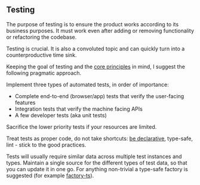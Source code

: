 ## Testing

The purpose of testing is to ensure the product works according to its business purposes. It must work even after adding or removing functionality or refactoring the codebase.

Testing is crucial. It is also a convoluted topic and can quickly turn into a counterproductive time sink.

Keeping the goal of testing and the [core principles](../principles/principles.md) in mind, I suggest the following pragmatic approach.

Implement three types of automated tests, in order of importance:

* Complete end-to-end (browser/app) tests that verify the user-facing features
* Integration tests that verify the machine facing APIs
* A few developer tests (aka unit tests)

Sacrifice the lower priority tests if your resources are limited.

Treat tests as proper code, do not take shortcuts: [be declarative](../declarative.md), type-safe, lint - stick to the good practices.

Tests will usually require similar data across multiple test instances and types. Maintain a single source for the different types of test data, so that you can update it in one go. For anything non-trivial a type-safe factory is suggested (for example [factory-ts](https://www.npmjs.com/package/factory.ts)).
